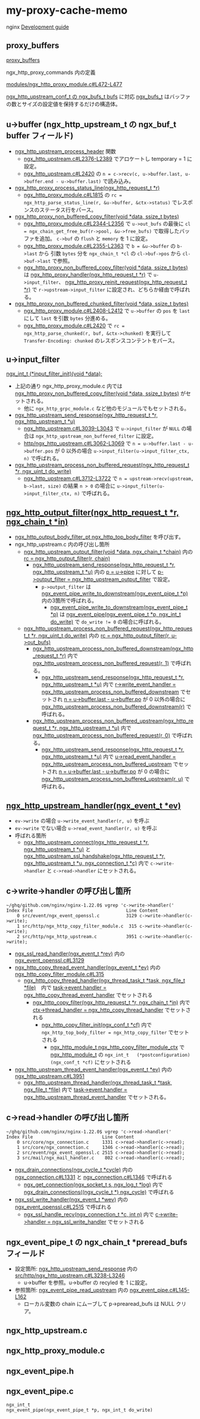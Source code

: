my-proxy-cache-memo
===================

nginx [Development guide](http://nginx.org/en/docs/dev/development_guide.html)

## proxy_buffers

[proxy_buffers](http://nginx.org/en/docs/http/ngx_http_proxy_module.html#proxy_buffers)

ngx_http_proxy_commands 内の定義

[modules/ngx_http_proxy_module.c#L472-L477](https://github.com/nginx/nginx/blob/release-1.22.0/src/http/modules/ngx_http_proxy_module.c#L472-L477)

[ngx_http_upstream_conf_t の ngx_bufs_t bufs](https://github.com/nginx/nginx/blob/release-1.22.0/src/http/ngx_http_upstream.h#L169) に対応
[ngx_bufs_t](https://github.com/nginx/nginx/blob/release-1.22.0/src/core/ngx_buf.h#L65-L68) はバッファの数とサイズの設定値を保持するだけの構造体。

## u->buffer (ngx_http_upstream_t の ngx_buf_t buffer フィールド)

* [ngx_http_upstream_process_header](https://github.com/nginx/nginx/blob/release-1.22.0/src/http/ngx_http_upstream.c#L2352-L2506) 関数
    * [ngx_http_upstream.c#L2376-L2389](https://github.com/nginx/nginx/blob/release-1.22.0/src/http/ngx_http_upstream.c#L2376-L2389) でアロケートし temporary = 1 に設定。
    * [ngx_http_upstream.c#L2420](https://github.com/nginx/nginx/blob/release-1.22.0/src/http/ngx_http_upstream.c#L2420) の `n = c->recv(c, u->buffer.last, u->buffer.end - u->buffer.last)` で読み込み。
* [ngx_http_proxy_process_status_line(ngx_http_request_t *r)](https://github.com/nginx/nginx/blob/release-1.22.0/src/http/modules/ngx_http_proxy_module.c#L1799-L1875) 
    * [ngx_http_proxy_module.c#L1815](https://github.com/nginx/nginx/blob/release-1.22.0/src/http/modules/ngx_http_proxy_module.c#L1815) の `rc = ngx_http_parse_status_line(r, &u->buffer, &ctx->status)` でレスポンスのステータス行をパース。
* [ngx_http_proxy_non_buffered_copy_filter(void *data, ssize_t bytes)](https://github.com/nginx/nginx/blob/release-1.22.0/src/http/modules/ngx_http_proxy_module.c#L2325-L2388) 
    * [ngx_http_proxy_module.c#L2344-L2356](https://github.com/nginx/nginx/blob/release-1.22.0/src/http/modules/ngx_http_proxy_module.c#L2344-L2356) で `u->out_bufs` の最後に `cl = ngx_chain_get_free_buf(r->pool, &u->free_bufs)` で取得したバッファを追加。 `c->buf` の `flush` と `memory` を 1 に設定。
    * [ngx_http_proxy_module.c#L2355-L2363](https://github.com/nginx/nginx/blob/release-1.22.0/src/http/modules/ngx_http_proxy_module.c#L2355-L2363) で `b = &u->buffer` の `b->last` から 引数 `bytes` 分を `ngx_chain_t *cl` の `cl->buf->pos` から `cl->buf->last` で参照。
    * [ngx_http_proxy_non_buffered_copy_filter(void *data, ssize_t bytes)](https://github.com/nginx/nginx/blob/release-1.22.0/src/http/modules/ngx_http_proxy_module.c#L2325-L2388) は [ngx_http_proxy_handler(ngx_http_request_t *r)](https://github.com/nginx/nginx/blob/release-1.22.0/src/http/modules/ngx_http_proxy_module.c#L932-L1028) で `u->input_filter`、 [ngx_http_proxy_reinit_request(ngx_http_request_t *r)](https://github.com/nginx/nginx/blob/release-1.22.0/src/http/modules/ngx_http_proxy_module.c#L1606-L1629) で `r->upstream->input_filter` に設定され、どちらか経由で呼ばれる。
* [ngx_http_proxy_non_buffered_chunked_filter(void *data, ssize_t bytes)](https://github.com/nginx/nginx/blob/release-1.22.0/src/http/modules/ngx_http_proxy_module.c#L2391-L2489)
    * [ngx_http_proxy_module.c#L2408-L2412](https://github.com/nginx/nginx/blob/release-1.22.0/src/http/modules/ngx_http_proxy_module.c#L2408-L2412) で `u->buffer` の `pos` を `last` にして `last` を引数 `bytes` 分進める。
    * [ngx_http_proxy_module.c#L2420](https://github.com/nginx/nginx/blob/release-1.22.0/src/http/modules/ngx_http_proxy_module.c#L2420) で `rc = ngx_http_parse_chunked(r, buf, &ctx->chunked)` を実行して `Transfer-Encoding: chunked` のレスポンスコンテントをパース。

## u->input_filter

[ngx_int_t (*input_filter_init)(void *data);](https://github.com/nginx/nginx/blob/release-1.22.0/src/http/ngx_http_upstream.h#L355)

* 上記の通り ngx_http_proxy_module.c 内では [ngx_http_proxy_non_buffered_copy_filter(void *data, ssize_t bytes)](https://github.com/nginx/nginx/blob/release-1.22.0/src/http/modules/ngx_http_proxy_module.c#L2325-L2388) がセットされる。
    * 他に `ngx_http_grpc_module.c` など他のモジュールでもセットされる。
* [ngx_http_upstream_send_response(ngx_http_request_t *r, ngx_http_upstream_t *u)](https://github.com/nginx/nginx/blob/release-1.22.0/src/http/ngx_http_upstream.c#L2970-L3310)
    * [ngx_http_upstream.c#L3039-L3043](https://github.com/nginx/nginx/blob/release-1.22.0/src/http/ngx_http_upstream.c#L3039-L3043) で `u->input_filter` が `NULL` の場合は `ngx_http_upstream_non_buffered_filter` に設定。
    * [http/ngx_http_upstream.c#L3062-L3069](https://github.com/nginx/nginx/blob/release-1.22.0/src/http/ngx_http_upstream.c#L3062-L3069) で `n = u->buffer.last - u->buffer.pos` が 0 以外の場合 `u->input_filter(u->input_filter_ctx, n)` で呼ばれる。
* [ngx_http_upstream_process_non_buffered_request(ngx_http_request_t *r, ngx_uint_t do_write)](https://github.com/nginx/nginx/blob/release-1.22.0/src/http/ngx_http_upstream.c#L3642-L3772)
    * [ngx_http_upstream.c#L3712-L3722](https://github.com/nginx/nginx/blob/release-1.22.0/src/http/ngx_http_upstream.c#L3712-L3722) で `n = upstream->recv(upstream, b->last, size)` の結果 `n > 0` の場合に `u->input_filter(u->input_filter_ctx, n)` で呼ばれる。


## [ngx_http_output_filter(ngx_http_request_t *r, ngx_chain_t *in)](https://github.com/nginx/nginx/blob/release-1.22.0/src/http/ngx_http_core_module.c#L1852-L1871)

* [ngx_http_output_body_filter_pt ngx_http_top_body_filter](https://github.com/nginx/nginx/blob/release-1.22.0/src/http/ngx_http.c#L75) を呼び出す。
* ngx_http_upstream.c 内の呼び出し箇所
    * [ngx_http_upstream_output_filter(void *data, ngx_chain_t *chain)](https://github.com/nginx/nginx/blob/release-1.22.0/src/http/ngx_http_upstream.c#L3962-L3977) 内の [rc = ngx_http_output_filter(r, chain)](https://github.com/nginx/nginx/blob/release-1.22.0/src/http/ngx_http_upstream.c#L3972)
        * [ngx_http_upstream_send_response(ngx_http_request_t *r, ngx_http_upstream_t *u)](https://github.com/nginx/nginx/blob/release-1.22.0/src/http/ngx_http_upstream.c#L2970-L3310) 内の [p = u->pipe](https://github.com/nginx/nginx/blob/release-1.22.0/src/http/ngx_http_upstream.c#L3185) に対して [p->output_filter = ngx_http_upstream_output_filter](https://github.com/nginx/nginx/blob/release-1.22.0/src/http/ngx_http_upstream.c#L3187) で設定。
            * `p->output_filter` は [ngx_event_pipe_write_to_downstream(ngx_event_pipe_t *p)](https://github.com/nginx/nginx/blob/release-1.22.0/src/event/ngx_event_pipe.c#L501-L734) 内の3箇所で呼ばれる。
                * [ngx_event_pipe_write_to_downstream(ngx_event_pipe_t *p)](https://github.com/nginx/nginx/blob/release-1.22.0/src/event/ngx_event_pipe.c#L501-L734) は [ngx_event_pipe(ngx_event_pipe_t *p, ngx_int_t do_write)](https://github.com/nginx/nginx/blob/release-1.22.0/src/event/ngx_event_pipe.c#L22-L98) で `do_write != 0` の場合に呼ばれる。
    * [ngx_http_upstream_process_non_buffered_request(ngx_http_request_t *r, ngx_uint_t do_write)](https://github.com/nginx/nginx/blob/release-1.22.0/src/http/ngx_http_upstream.c#L3642-L3772) 内の [rc = ngx_http_output_filter(r, u->out_bufs)](https://github.com/nginx/nginx/blob/release-1.22.0/src/http/ngx_http_upstream.c#L3668)
        * [ngx_http_upstream_process_non_buffered_downstream(ngx_http_request_t *r)](https://github.com/nginx/nginx/blob/release-1.22.0/src/http/ngx_http_upstream.c#L3592-L3616) 内で [ngx_http_upstream_process_non_buffered_request(r, 1)](https://github.com/nginx/nginx/blob/release-1.22.0/src/http/ngx_http_upstream.c#L3615) で呼ばれる。
            * [ngx_http_upstream_send_response(ngx_http_request_t *r, ngx_http_upstream_t *u)](https://github.com/nginx/nginx/blob/release-1.22.0/src/http/ngx_http_upstream.c#L2970-L3310) 内で [r->write_event_handler = ngx_http_upstream_process_non_buffered_downstream](https://github.com/nginx/nginx/blob/release-1.22.0/src/http/ngx_http_upstream.c#L3046-L3047) でセットされ [n = u->buffer.last - u->buffer.po](https://github.com/nginx/nginx/blob/release-1.22.0/src/http/ngx_http_upstream.c#L3062) が 0 以外の場合に [ngx_http_upstream_process_non_buffered_downstream(r)](https://github.com/nginx/nginx/blob/release-1.22.0/src/http/ngx_http_upstream.c#L3074) で呼ばれる。
        * [ngx_http_upstream_process_non_buffered_upstream(ngx_http_request_t *r, ngx_http_upstream_t *u)](https://github.com/nginx/nginx/blob/release-1.22.0/src/http/ngx_http_upstream.c#L3619-L3639) 内で [ngx_http_upstream_process_non_buffered_request(r, 0)](https://github.com/nginx/nginx/blob/release-1.22.0/src/http/ngx_http_upstream.c#L3638) で呼ばれる。
            * [ngx_http_upstream_send_response(ngx_http_request_t *r, ngx_http_upstream_t *u)](https://github.com/nginx/nginx/blob/release-1.22.0/src/http/ngx_http_upstream.c#L2970-L3310) 内で [u->read_event_handler = ngx_http_upstream_process_non_buffered_upstream](https://github.com/nginx/nginx/blob/release-1.22.0/src/http/ngx_http_upstream.c#L3045) でセットされ [n = u->buffer.last - u->buffer.po](https://github.com/nginx/nginx/blob/release-1.22.0/src/http/ngx_http_upstream.c#L3062) が 0 の場合に [ngx_http_upstream_process_non_buffered_upstream(r, u)](https://github.com/nginx/nginx/blob/release-1.22.0/src/http/ngx_http_upstream.c#L3085) で呼ばれる。

## [ngx_http_upstream_handler(ngx_event_t *ev)](https://github.com/nginx/nginx/blob/release-1.22.0/src/http/ngx_http_upstream.c#L1269-L1300)

* `ev->write` の場合 `u->write_event_handler(r, u)` を呼ぶ
* `ev->write` でない場合 `u->read_event_handler(r, u)` を呼ぶ
* 呼ばれる箇所
    * [ngx_http_upstream_connect(ngx_http_request_t *r, ngx_http_upstream_t *u)](https://github.com/nginx/nginx/blob/release-1.22.0/src/http/ngx_http_upstream.c#L1511-L1663) と [ngx_http_upstream_ssl_handshake(ngx_http_request_t *r, ngx_http_upstream_t *u, ngx_connection_t *c)](https://github.com/nginx/nginx/blob/release-1.22.0/src/http/ngx_http_upstream.c#L1768-L1815) 内で `c->write->handler` と `c->read->handler` にセットされる。

## c->write->handler の呼び出し箇所

```
~/ghq/github.com/nginx/nginx-1.22.0$ vgrep 'c->write->handler('
Index File                                   Line Content
    0 src/event/ngx_event_openssl.c          3129 c->write->handler(c->write);
    1 src/http/ngx_http_copy_filter_module.c  315 c->write->handler(c->write);
    2 src/http/ngx_http_upstream.c           3951 c->write->handler(c->write);
```

* [ngx_ssl_read_handler(ngx_event_t *rev)](https://github.com/nginx/nginx/blob/release-1.22.0/src/event/ngx_event_openssl.c#L3120-L3130) 内の [ngx_event_openssl.c#L3129](https://github.com/nginx/nginx/blob/release-1.22.0/src/event/ngx_event_openssl.c#L3129)
* [ngx_http_copy_thread_event_handler(ngx_event_t *ev)](https://github.com/nginx/nginx/blob/release-1.22.0/src/http/ngx_http_copy_filter_module.c#L277-L321) 内の [ngx_http_copy_filter_module.c#L315](https://github.com/nginx/nginx/blob/release-1.22.0/src/http/ngx_http_copy_filter_module.c#L315)
    * [ngx_http_copy_thread_handler(ngx_thread_task_t *task, ngx_file_t *file)](https://github.com/nginx/nginx/blob/release-1.22.0/src/http/ngx_http_copy_filter_module.c#L208-L321)　内で [task->event.handler = ngx_http_copy_thread_event_handler](https://github.com/nginx/nginx/blob/release-1.22.0/src/http/ngx_http_copy_filter_module.c#L261) でセットされる
        * [ngx_http_copy_filter(ngx_http_request_t *r, ngx_chain_t *in)](https://github.com/nginx/nginx/blob/release-1.22.0/src/http/ngx_http_copy_filter_module.c#L82-L158) 内で[ctx->thread_handler = ngx_http_copy_thread_handler](https://github.com/nginx/nginx/blob/release-1.22.0/src/http/ngx_http_copy_filter_module.c#L132) でセットされる
            * [ngx_http_copy_filter_init(ngx_conf_t *cf)](https://github.com/nginx/nginx/blob/release-1.22.0/src/http/ngx_http_copy_filter_module.c#L354-L361) 内で `ngx_http_top_body_filter = ngx_http_copy_filter` でセットされる
                * [ngx_http_module_t  ngx_http_copy_filter_module_ctx](https://github.com/nginx/nginx/blob/release-1.22.0/src/http/ngx_http_copy_filter_module.c#L48-L60) で [ngx_http_module_t](https://github.com/nginx/nginx/blob/release-1.22.0/src/http/ngx_http_config.h#L24-L36) の `ngx_int_t   (*postconfiguration)(ngx_conf_t *cf)` にセットされる
* [ngx_http_upstream_thread_event_handler(ngx_event_t *ev)](https://github.com/nginx/nginx/blob/release-1.22.0/src/http/ngx_http_upstream.c#L3913-L3957) 内の [ngx_http_upstream.c#L3951](https://github.com/nginx/nginx/blob/release-1.22.0/src/http/ngx_http_upstream.c#L3951)
    * [ngx_http_upstream_thread_handler(ngx_thread_task_t *task, ngx_file_t *file)](https://github.com/nginx/nginx/blob/release-1.22.0/src/http/ngx_http_upstream.c#L3845-L3910) 内で [task->event.handler = ngx_http_upstream_thread_event_handler](https://github.com/nginx/nginx/blob/release-1.22.0/src/http/ngx_http_upstream.c#L3899) でセットされる。

## c->read->handler の呼び出し箇所

```
~/ghq/github.com/nginx/nginx-1.22.0$ vgrep 'c->read->handler('
Index File                          Line Content
    0 src/core/ngx_connection.c     1331 c->read->handler(c->read);
    1 src/core/ngx_connection.c     1346 c->read->handler(c->read);
    2 src/event/ngx_event_openssl.c 2515 c->read->handler(c->read);
    3 src/mail/ngx_mail_handler.c    802 c->read->handler(c->read);
```

* [ngx_drain_connections(ngx_cycle_t *cycle)](https://github.com/nginx/nginx/blob/release-1.22.0/src/core/ngx_connection.c#L1294-L1348) 内の
[ngx_connection.c#L1331](https://github.com/nginx/nginx/blob/release-1.22.0/src/core/ngx_connection.c#L1331) と [ngx_connection.c#L1346](https://github.com/nginx/nginx/blob/release-1.22.0/src/core/ngx_connection.c#L1346) で呼ばれる
    * [ngx_get_connection(ngx_socket_t s, ngx_log_t *log)](https://github.com/nginx/nginx/blob/release-1.22.0/src/core/ngx_connection.c#L1096-L1159) 内で [ngx_drain_connections((ngx_cycle_t *) ngx_cycle)](https://github.com/nginx/nginx/blob/release-1.22.0/src/core/ngx_connection.c#L1113) で呼ばれる
* [ngx_ssl_write_handler(ngx_event_t *wev)](https://github.com/nginx/nginx/blob/release-1.22.0/src/event/ngx_event_openssl.c#L2506-L2516) 内の [ngx_event_openssl.c#L2515](https://github.com/nginx/nginx/blob/release-1.22.0/src/event/ngx_event_openssl.c#L2515) で呼ばれる
    * [ngx_ssl_handle_recv(ngx_connection_t *c, int n)](https://github.com/nginx/nginx/blob/release-1.22.0/src/event/ngx_event_openssl.c#L2393-L2503) 内で [c->write->handler = ngx_ssl_write_handler](https://github.com/nginx/nginx/blob/release-1.22.0/src/event/ngx_event_openssl.c#L2485) でセットされる


## ngx_event_pipe_t の ngx_chain_t *preread_bufs フィールド

* 設定箇所: [ngx_http_upstream_send_response](https://github.com/nginx/nginx/blob/release-1.22.0/src/http/ngx_http_upstream.c#L2970-L3310) 内の [src/http/ngx_http_upstream.c#L3238-L3246](https://github.com/nginx/nginx/blob/release-1.22.0/src/http/ngx_http_upstream.c#L3238-L3246)
    * u->buffer を参照。u->buffer の recyled を 1 に設定。
* 参照箇所: [ngx_event_pipe_read_upstream](https://github.com/nginx/nginx/blob/release-1.22.0/src/event/ngx_event_pipe.c#L101-L498) 内の [ngx_event_pipe.c#L145-L162](https://github.com/nginx/nginx/blob/release-1.22.0/src/event/ngx_event_pipe.c#L145-L162)
    * ローカル変数の chain にムーブして p->prearead_bufs は NULL クリア。


## ngx_http_upstream.c


## ngx_http_proxy_module.c


## ngx_event_pipe.h


## ngx_event_pipe.c

```
ngx_int_t
ngx_event_pipe(ngx_event_pipe_t *p, ngx_int_t do_write)
```
